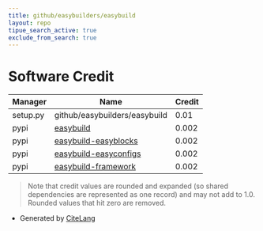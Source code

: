 ```yaml
---
title: github/easybuilders/easybuild
layout: repo
tipue_search_active: true
exclude_from_search: true
---
```

# Software Credit

|Manager|Name|Credit|
|-------|----|------|
|setup.py|github/easybuilders/easybuild|0.01|
|pypi|[easybuild](https://easybuild.io)|0.002|
|pypi|[easybuild-easyblocks](https://easybuild.io)|0.002|
|pypi|[easybuild-easyconfigs](https://easybuild.io)|0.002|
|pypi|[easybuild-framework](https://easybuild.io)|0.002|


> Note that credit values are rounded and expanded (so shared dependencies are represented as one record) and may not add to 1.0. Rounded values that hit zero are removed.


- Generated by [CiteLang](https://github.com/vsoch/citelang)
